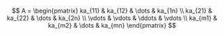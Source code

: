 $$ A = \begin{pmatrix} ka_{11} & ka_{12} & \dots & ka_{1n} \\ ka_{21} & ka_{22} & \dots & ka_{2n} \\ \vdots & \vdots & \ddots & \vdots \\ ka_{m1} & ka_{m2} & \dots & ka_{mn} \end{pmatrix} $$